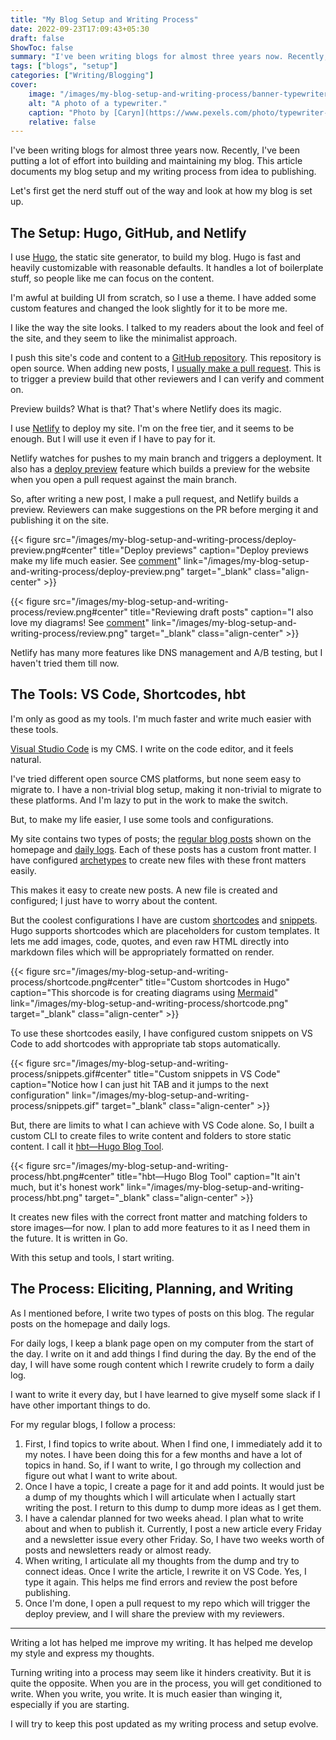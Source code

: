 ```yaml
---
title: "My Blog Setup and Writing Process"
date: 2022-09-23T17:09:43+05:30
draft: false
ShowToc: false
summary: "I've been writing blogs for almost three years now. Recently, I've been putting a lot of effort into building and maintaining my blog. This article documents my blog setup and my writing process from idea to publishing."
tags: ["blogs", "setup"]
categories: ["Writing/Blogging"]
cover:
    image: "/images/my-blog-setup-and-writing-process/banner-typewriter.jpeg"
    alt: "A photo of a typewriter."
    caption: "Photo by [Caryn](https://www.pexels.com/photo/typewriter-keys-938165/)"
    relative: false
---
```


I've been writing blogs for almost three years now. Recently, I've been putting a lot of effort into building and maintaining my blog. This article documents my blog setup and my writing process from idea to publishing.

Let's first get the nerd stuff out of the way and look at how my blog is set up.

## The Setup: Hugo, GitHub, and Netlify

I use [Hugo](https://gohugo.io/), the static site generator, to build my blog. Hugo is fast and heavily customizable with reasonable defaults. It handles a lot of boilerplate stuff, so people like me can focus on the content.

I'm awful at building UI from scratch, so I use a theme. I have added some custom features and changed the look slightly for it to be more me.

I like the way the site looks. I talked to my readers about the look and feel of the site, and they seem to like the minimalist approach.

I push this site's code and content to a [GitHub repository](https://github.com/pottekkat/personal-website). This repository is open source. When adding new posts, I [usually make a pull request](https://github.com/pottekkat/personal-website/pull/29). This is to trigger a preview build that other reviewers and I can verify and comment on.

Preview builds? What is that? That's where Netlify does its magic.

I use [Netlify](https://www.netlify.com/) to deploy my site. I'm on the free tier, and it seems to be enough. But I will use it even if I have to pay for it.

Netlify watches for pushes to my main branch and triggers a deployment. It also has a [deploy preview](https://www.netlify.com/products/deploy-previews/) feature which builds a preview for the website when you open a pull request against the main branch.

So, after writing a new post, I make a pull request, and Netlify builds a preview. Reviewers can make suggestions on the PR before merging it and publishing it on the site.

{{< figure src="/images/my-blog-setup-and-writing-process/deploy-preview.png#center" title="Deploy previews" caption="Deploy previews make my life much easier. See [comment](https://github.com/pottekkat/personal-website/pull/29#issuecomment-1228479360)" link="/images/my-blog-setup-and-writing-process/deploy-preview.png" target="_blank" class="align-center" >}}

{{< figure src="/images/my-blog-setup-and-writing-process/review.png#center" title="Reviewing draft posts" caption="I also love my diagrams! See [comment](https://github.com/pottekkat/personal-website/pull/29#pullrequestreview-1089711948)" link="/images/my-blog-setup-and-writing-process/review.png" target="_blank" class="align-center" >}}

Netlify has many more features like DNS management and A/B testing, but I haven't tried them till now.

## The Tools: VS Code, Shortcodes, hbt

I'm only as good as my tools. I'm much faster and write much easier with these tools.

[Visual Studio Code](https://code.visualstudio.com/) is my CMS. I write on the code editor, and it feels natural.

I've tried different open source CMS platforms, but none seem easy to migrate to. I have a non-trivial blog setup, making it non-trivial to migrate to these platforms. And I'm lazy to put in the work to make the switch.

But, to make my life easier, I use some tools and configurations.

My site contains two types of posts; the [regular blog posts](/) shown on the homepage and [daily logs](/categories/daily-dose-of-pottekkat/). Each of these posts has a custom front matter. I have configured [archetypes](https://gohugo.io/content-management/archetypes/) to create new files with these front matters easily.

This makes it easy to create new posts. A new file is created and configured; I just have to worry about the content.

But the coolest configurations I have are custom [shortcodes](https://gohugo.io/content-management/shortcodes/) and [snippets](https://code.visualstudio.com/docs/editor/userdefinedsnippets). Hugo supports shortcodes which are placeholders for custom templates. It lets me add images, code, quotes, and even raw HTML directly into markdown files which will be appropriately formatted on render.

{{< figure src="/images/my-blog-setup-and-writing-process/shortcode.png#center" title="Custom shortcodes in Hugo" caption="This shorcode is for creating diagrams using [Mermaid](https://mermaid-js.github.io/)" link="/images/my-blog-setup-and-writing-process/shortcode.png" target="_blank" class="align-center" >}}

To use these shortcodes easily, I have configured custom snippets on VS Code to add shortcodes with appropriate tab stops automatically.

{{< figure src="/images/my-blog-setup-and-writing-process/snippets.gif#center" title="Custom snippets in VS Code" caption="Notice how I can just hit TAB and it jumps to the next configuration" link="/images/my-blog-setup-and-writing-process/snippets.gif" target="_blank" class="align-center" >}}

But, there are limits to what I can achieve with VS Code alone. So, I built a custom CLI to create files to write content and folders to store static content. I call it [hbt—Hugo Blog Tool](https://github.com/pottekkat/personal-website/tree/hugo/cmd).

{{< figure src="/images/my-blog-setup-and-writing-process/hbt.png#center" title="hbt—Hugo Blog Tool" caption="It ain't much, but it's honest work" link="/images/my-blog-setup-and-writing-process/hbt.png" target="_blank" class="align-center" >}}

It creates new files with the correct front matter and matching folders to store images—for now. I plan to add more features to it as I need them in the future. It is written in Go.

With this setup and tools, I start writing.

## The Process: Eliciting, Planning, and Writing

As I mentioned before, I write two types of posts on this blog. The regular posts on the homepage and daily logs.

For daily logs, I keep a blank page open on my computer from the start of the day. I write on it and add things I find during the day. By the end of the day, I will have some rough content which I rewrite crudely to form a daily log.

I want to write it every day, but I have learned to give myself some slack if I have other important things to do.

For my regular blogs, I follow a process:

1. First, I find topics to write about. When I find one, I immediately add it to my notes. I have been doing this for a few months and have a lot of topics in hand. So, if I want to write, I go through my collection and figure out what I want to write about.
2. Once I have a topic, I create a page for it and add points. It would just be a dump of my thoughts which I will articulate when I actually start writing the post. I return to this dump to dump more ideas as I get them.
3. I have a calendar planned for two weeks ahead. I plan what to write about and when to publish it. Currently, I post a new article every Friday and a newsletter issue every other Friday. So, I have two weeks worth of posts and newsletters ready or almost ready.
4. When writing, I articulate all my thoughts from the dump and try to connect ideas. Once I write the article, I rewrite it on VS Code. Yes, I type it again. This helps me find errors and review the post before publishing.
5. Once I'm done, I open a pull request to my repo which will trigger the deploy preview, and I will share the preview with my reviewers.

---

Writing a lot has helped me improve my writing. It has helped me develop my style and express my thoughts.

Turning writing into a process may seem like it hinders creativity. But it is quite the opposite. When you are in the process, you will get conditioned to write. When you write, you write. It is much easier than winging it, especially if you are starting.

I will try to keep this post updated as my writing process and setup evolve.
